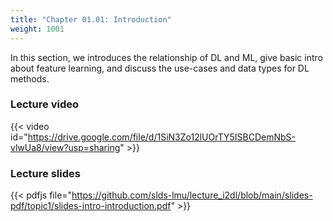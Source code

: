 ```yaml
---
title: "Chapter 01.01: Introduction"
weight: 1001
---
```

In this section, we introduces the relationship of DL and ML, give basic intro about feature learning, and discuss the use-cases and data types for DL methods.

<!--more-->

### Lecture video

{{< video id="https://drive.google.com/file/d/1SiN3Zo12lUOrTY5ISBCDemNbS-vlwUa8/view?usp=sharing" >}}

### Lecture slides

{{< pdfjs file="https://github.com/slds-lmu/lecture_i2dl/blob/main/slides-pdf/topic1/slides-intro-introduction.pdf" >}}
